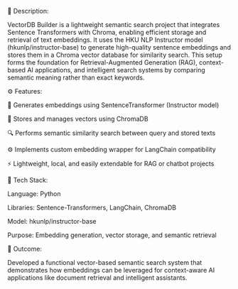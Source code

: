 📖 Description:

VectorDB Builder is a lightweight semantic search project that integrates Sentence Transformers with Chroma, enabling efficient storage and retrieval of text embeddings.
It uses the HKU NLP Instructor model (hkunlp/instructor-base) to generate high-quality sentence embeddings and stores them in a Chroma vector database for similarity search.
This setup forms the foundation for Retrieval-Augmented Generation (RAG), context-based AI applications, and intelligent search systems by comparing semantic meaning rather than exact keywords.

⚙️ Features:

🧠 Generates embeddings using SentenceTransformer (Instructor model)

💾 Stores and manages vectors using ChromaDB

🔍 Performs semantic similarity search between query and stored texts

⚙️ Implements custom embedding wrapper for LangChain compatibility

⚡ Lightweight, local, and easily extendable for RAG or chatbot projects

🧠 Tech Stack:

Language: Python

Libraries: Sentence-Transformers, LangChain, ChromaDB

Model: hkunlp/instructor-base

Purpose: Embedding generation, vector storage, and semantic retrieval

🚀 Outcome:

Developed a functional vector-based semantic search system that demonstrates how embeddings can be leveraged for context-aware AI applications like document retrieval and intelligent assistants.
